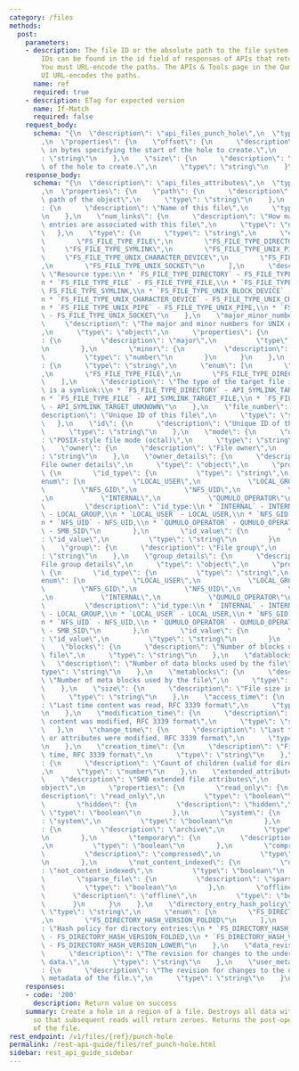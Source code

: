 ```yaml
---
category: /files
methods:
  post:
    parameters:
    - description: The file ID or the absolute path to the file system object. File
        IDs can be found in the id field of responses of APIs that return file attributes.
        You must URL-encode the paths. The APIs & Tools page in the Qumulo Core Web
        UI URL-encodes the paths.
      name: ref
      required: true
    - description: ETag for expected version
      name: If-Match
      required: false
    request_body:
      schema: "{\n  \"description\": \"api_files_punch_hole\",\n  \"type\": \"object\"\
        ,\n  \"properties\": {\n    \"offset\": {\n      \"description\": \"Offset\
        \ in bytes specifying the start of the hole to create.\",\n      \"type\"\
        : \"string\"\n    },\n    \"size\": {\n      \"description\": \"Size in bytes\
        \ of the hole to create.\",\n      \"type\": \"string\"\n    }\n  }\n}"
    response_body:
      schema: "{\n  \"description\": \"api_files_attributes\",\n  \"type\": \"object\"\
        ,\n  \"properties\": {\n    \"path\": {\n      \"description\": \"Filesystem\
        \ path of the object\",\n      \"type\": \"string\"\n    },\n    \"name\"\
        : {\n      \"description\": \"Name of this file\",\n      \"type\": \"string\"\
        \n    },\n    \"num_links\": {\n      \"description\": \"How many directory\
        \ entries are associated with this file\",\n      \"type\": \"number\"\n \
        \   },\n    \"type\": {\n      \"type\": \"string\",\n      \"enum\": [\n\
        \        \"FS_FILE_TYPE_FILE\",\n        \"FS_FILE_TYPE_DIRECTORY\",\n   \
        \     \"FS_FILE_TYPE_SYMLINK\",\n        \"FS_FILE_TYPE_UNIX_PIPE\",\n   \
        \     \"FS_FILE_TYPE_UNIX_CHARACTER_DEVICE\",\n        \"FS_FILE_TYPE_UNIX_BLOCK_DEVICE\"\
        ,\n        \"FS_FILE_TYPE_UNIX_SOCKET\"\n      ],\n      \"description\":\
        \ \"Resource type:\\n * `FS_FILE_TYPE_DIRECTORY` - FS_FILE_TYPE_DIRECTORY,\\\
        n * `FS_FILE_TYPE_FILE` - FS_FILE_TYPE_FILE,\\n * `FS_FILE_TYPE_SYMLINK` -\
        \ FS_FILE_TYPE_SYMLINK,\\n * `FS_FILE_TYPE_UNIX_BLOCK_DEVICE` - FS_FILE_TYPE_UNIX_BLOCK_DEVICE,\\\
        n * `FS_FILE_TYPE_UNIX_CHARACTER_DEVICE` - FS_FILE_TYPE_UNIX_CHARACTER_DEVICE,\\\
        n * `FS_FILE_TYPE_UNIX_PIPE` - FS_FILE_TYPE_UNIX_PIPE,\\n * `FS_FILE_TYPE_UNIX_SOCKET`\
        \ - FS_FILE_TYPE_UNIX_SOCKET\"\n    },\n    \"major_minor_numbers\": {\n \
        \     \"description\": \"The major and minor numbers for UNIX device files\"\
        ,\n      \"type\": \"object\",\n      \"properties\": {\n        \"major\"\
        : {\n          \"description\": \"major\",\n          \"type\": \"number\"\
        \n        },\n        \"minor\": {\n          \"description\": \"minor\",\n\
        \          \"type\": \"number\"\n        }\n      }\n    },\n    \"symlink_target_type\"\
        : {\n      \"type\": \"string\",\n      \"enum\": [\n        \"FS_FILE_TYPE_UNKNOWN\"\
        ,\n        \"FS_FILE_TYPE_FILE\",\n        \"FS_FILE_TYPE_DIRECTORY\"\n  \
        \    ],\n      \"description\": \"The type of the target file if this file\
        \ is a symlink:\\n * `FS_FILE_TYPE_DIRECTORY` - API_SYMLINK_TARGET_DIRECTORY,\\\
        n * `FS_FILE_TYPE_FILE` - API_SYMLINK_TARGET_FILE,\\n * `FS_FILE_TYPE_UNKNOWN`\
        \ - API_SYMLINK_TARGET_UNKNOWN\"\n    },\n    \"file_number\": {\n      \"\
        description\": \"Unique ID of this file\",\n      \"type\": \"string\"\n \
        \   },\n    \"id\": {\n      \"description\": \"Unique ID of this file\",\n\
        \      \"type\": \"string\"\n    },\n    \"mode\": {\n      \"description\"\
        : \"POSIX-style file mode (octal)\",\n      \"type\": \"string\"\n    },\n\
        \    \"owner\": {\n      \"description\": \"File owner\",\n      \"type\"\
        : \"string\"\n    },\n    \"owner_details\": {\n      \"description\": \"\
        File owner details\",\n      \"type\": \"object\",\n      \"properties\":\
        \ {\n        \"id_type\": {\n          \"type\": \"string\",\n          \"\
        enum\": [\n            \"LOCAL_USER\",\n            \"LOCAL_GROUP\",\n   \
        \         \"NFS_GID\",\n            \"NFS_UID\",\n            \"SMB_SID\"\
        ,\n            \"INTERNAL\",\n            \"QUMULO_OPERATOR\"\n          ],\n\
        \          \"description\": \"id_type:\\n * `INTERNAL` - INTERNAL,\\n * `LOCAL_GROUP`\
        \ - LOCAL_GROUP,\\n * `LOCAL_USER` - LOCAL_USER,\\n * `NFS_GID` - NFS_GID,\\\
        n * `NFS_UID` - NFS_UID,\\n * `QUMULO_OPERATOR` - QUMULO_OPERATOR,\\n * `SMB_SID`\
        \ - SMB_SID\"\n        },\n        \"id_value\": {\n          \"description\"\
        : \"id_value\",\n          \"type\": \"string\"\n        }\n      }\n    },\n\
        \    \"group\": {\n      \"description\": \"File group\",\n      \"type\"\
        : \"string\"\n    },\n    \"group_details\": {\n      \"description\": \"\
        File group details\",\n      \"type\": \"object\",\n      \"properties\":\
        \ {\n        \"id_type\": {\n          \"type\": \"string\",\n          \"\
        enum\": [\n            \"LOCAL_USER\",\n            \"LOCAL_GROUP\",\n   \
        \         \"NFS_GID\",\n            \"NFS_UID\",\n            \"SMB_SID\"\
        ,\n            \"INTERNAL\",\n            \"QUMULO_OPERATOR\"\n          ],\n\
        \          \"description\": \"id_type:\\n * `INTERNAL` - INTERNAL,\\n * `LOCAL_GROUP`\
        \ - LOCAL_GROUP,\\n * `LOCAL_USER` - LOCAL_USER,\\n * `NFS_GID` - NFS_GID,\\\
        n * `NFS_UID` - NFS_UID,\\n * `QUMULO_OPERATOR` - QUMULO_OPERATOR,\\n * `SMB_SID`\
        \ - SMB_SID\"\n        },\n        \"id_value\": {\n          \"description\"\
        : \"id_value\",\n          \"type\": \"string\"\n        }\n      }\n    },\n\
        \    \"blocks\": {\n      \"description\": \"Number of blocks used by the\
        \ file\",\n      \"type\": \"string\"\n    },\n    \"datablocks\": {\n   \
        \   \"description\": \"Number of data blocks used by the file\",\n      \"\
        type\": \"string\"\n    },\n    \"metablocks\": {\n      \"description\":\
        \ \"Number of meta blocks used by the file\",\n      \"type\": \"string\"\n\
        \    },\n    \"size\": {\n      \"description\": \"File size in bytes\",\n\
        \      \"type\": \"string\"\n    },\n    \"access_time\": {\n      \"description\"\
        : \"Last time content was read, RFC 3339 format\",\n      \"type\": \"string\"\
        \n    },\n    \"modification_time\": {\n      \"description\": \"Last time\
        \ content was modified, RFC 3339 format\",\n      \"type\": \"string\"\n \
        \   },\n    \"change_time\": {\n      \"description\": \"Last time content\
        \ or attributes were modified, RFC 3339 format\",\n      \"type\": \"string\"\
        \n    },\n    \"creation_time\": {\n      \"description\": \"File creation\
        \ time, RFC 3339 format\",\n      \"type\": \"string\"\n    },\n    \"child_count\"\
        : {\n      \"description\": \"Count of children (valid for directories)\"\
        ,\n      \"type\": \"number\"\n    },\n    \"extended_attributes\": {\n  \
        \    \"description\": \"SMB extended file attributes\",\n      \"type\": \"\
        object\",\n      \"properties\": {\n        \"read_only\": {\n          \"\
        description\": \"read_only\",\n          \"type\": \"boolean\"\n        },\n\
        \        \"hidden\": {\n          \"description\": \"hidden\",\n         \
        \ \"type\": \"boolean\"\n        },\n        \"system\": {\n          \"description\"\
        : \"system\",\n          \"type\": \"boolean\"\n        },\n        \"archive\"\
        : {\n          \"description\": \"archive\",\n          \"type\": \"boolean\"\
        \n        },\n        \"temporary\": {\n          \"description\": \"temporary\"\
        ,\n          \"type\": \"boolean\"\n        },\n        \"compressed\": {\n\
        \          \"description\": \"compressed\",\n          \"type\": \"boolean\"\
        \n        },\n        \"not_content_indexed\": {\n          \"description\"\
        : \"not_content_indexed\",\n          \"type\": \"boolean\"\n        },\n\
        \        \"sparse_file\": {\n          \"description\": \"sparse_file\",\n\
        \          \"type\": \"boolean\"\n        },\n        \"offline\": {\n   \
        \       \"description\": \"offline\",\n          \"type\": \"boolean\"\n \
        \       }\n      }\n    },\n    \"directory_entry_hash_policy\": {\n     \
        \ \"type\": \"string\",\n      \"enum\": [\n        \"FS_DIRECTORY_HASH_VERSION_LOWER\"\
        ,\n        \"FS_DIRECTORY_HASH_VERSION_FOLDED\"\n      ],\n      \"description\"\
        : \"Hash policy for directory entries:\\n * `FS_DIRECTORY_HASH_VERSION_FOLDED`\
        \ - FS_DIRECTORY_HASH_VERSION_FOLDED,\\n * `FS_DIRECTORY_HASH_VERSION_LOWER`\
        \ - FS_DIRECTORY_HASH_VERSION_LOWER\"\n    },\n    \"data_revision\": {\n\
        \      \"description\": \"The revision for changes to the underlying file\
        \ data.\",\n      \"type\": \"string\"\n    },\n    \"user_metadata_revision\"\
        : {\n      \"description\": \"The revision for changes to the user defined\
        \ metadata of the file.\",\n      \"type\": \"string\"\n    }\n  }\n}"
    responses:
    - code: '200'
      description: Return value on success
    summary: Create a hole in a region of a file. Destroys all data within the hole
      so that subsequent reads will return zeroes. Returns the post-operation attributes
      of the file.
rest_endpoint: /v1/files/{ref}/punch-hole
permalink: /rest-api-guide/files/ref_punch-hole.html
sidebar: rest_api_guide_sidebar
---
```

